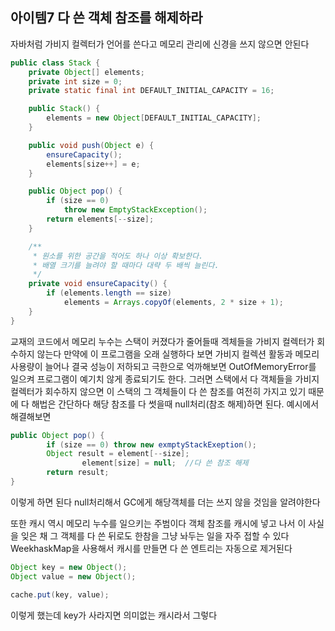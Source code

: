 ## 아이템7 다 쓴 객체 참조를 해제하라

자바처럼 가비지 컬렉터가 언어를  쓴다고 메모리 관리에 신경을 쓰지 않으면 안된다

```java
public class Stack {
    private Object[] elements;
    private int size = 0;
    private static final int DEFAULT_INITIAL_CAPACITY = 16;

    public Stack() {
        elements = new Object[DEFAULT_INITIAL_CAPACITY];
    }

    public void push(Object e) {
        ensureCapacity();
        elements[size++] = e;
    }

    public Object pop() {
        if (size == 0)
            throw new EmptyStackException();
        return elements[--size];
    }

    /**
     * 원소를 위한 공간을 적어도 하나 이상 확보한다.
     * 배열 크기를 늘려야 할 때마다 대략 두 배씩 늘린다.
     */
    private void ensureCapacity() {
        if (elements.length == size)
            elements = Arrays.copyOf(elements, 2 * size + 1);
    }
}
```

교재의 코드에서 메모리 누수는 스택이 커졌다가 줄어들때 겍체들을 가비지 컬렉터가 회수하지 않는다 만약에 이 프로그램을 오래 실행하다 보면 가비지 컬렉션 활동과 메모리 사용량이 늘어나 결국 성능이 저하되고 극한으로 억까해보면 OutOfMemoryError를 일으켜 프로그램이 예기치 않게 종료되기도 한다. 그러면 스택에서 다 객체들을 가비지 컬렉터가 회수하지 않으면 이 스택의 그 객체들이 다 쓴 참조를 여전히 가지고 있기 때문에 다 해법은 간단하다 해당 참조를 다 썻을때 null처리(참조 해제)하면 된다. 예시에서 해결해보면

```java
public Object pop() {
		if (size == 0) throw new exmptyStackExeption();
		Object result = element[--size];
				element[size] = null;  //다 쓴 참조 해제
		return result;
}
```

이렇게 하면 된다 null처리해서 GC에게 해당객체를 더는 쓰지 않을 것임을 알려야한다

또한 캐시 역시 메모리 누수를 일으키는 주범이다 객체 참조를 캐시에 넣고 나서 이 사실을 잊은 채 그 객체를 다 쓴 뒤로도 한참을 그냥 놔두는 일을 자주 접할 수 있다 WeekhaskMap을 사용해서 캐시를 만들면 다 쓴 엔트리는 자동으로 제거된다

```java
Object key = new Object();
Object value = new Object();

cache.put(key, value);
```

이렇게 했는데 key가 사라지면 의미없는 캐시라서 그렇다